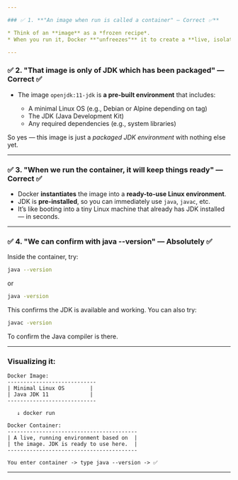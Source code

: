 ```yaml
---

### ✅ 1. **"An image when run is called a container" — Correct ✅**

* Think of an **image** as a *frozen recipe*.
* When you run it, Docker **"unfreezes"** it to create a **live, isolated environment** = a **container**.

---
```


### ✅ 2. **"That image is only of JDK which has been packaged" — Correct ✅**

* The image `openjdk:11-jdk` is **a pre-built environment** that includes:

  * A minimal Linux OS (e.g., Debian or Alpine depending on tag)
  * The JDK (Java Development Kit)
  * Any required dependencies (e.g., system libraries)

So yes — this image is just a *packaged JDK environment* with nothing else yet.

---

### ✅ 3. **"When we run the container, it will keep things ready" — Correct ✅**

* Docker **instantiates** the image into a **ready-to-use Linux environment**.
* JDK is **pre-installed**, so you can immediately use `java`, `javac`, etc.
* It’s like booting into a tiny Linux machine that already has JDK installed — in seconds.

---

### ✅ 4. **"We can confirm with java --version" — Absolutely ✅**

Inside the container, try:

```bash
java --version
```

or

```bash
java -version
```

This confirms the JDK is available and working. You can also try:

```bash
javac -version
```

To confirm the Java compiler is there.

---

### Visualizing it:

```
Docker Image:
----------------------------
| Minimal Linux OS        |
| Java JDK 11             |
----------------------------

   ↓ docker run

Docker Container:
-----------------------------------------
| A live, running environment based on  |
| the image. JDK is ready to use here.  |
-----------------------------------------

You enter container -> type java --version -> ✅
```

---

